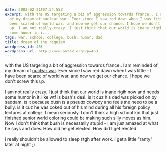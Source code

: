 ```yaml
---
date: 2003-02-21T07:54:55Z
excerpt: with the US targeting a bit of aggression towards france.. I am reminded
  of my dream of nuclear war. Ever since I saw red dawn when I was little - I have
  been scared of world war. and now we get our chance. I hope we don't screw this
  up. I am not really crazy. I just think that our world is inane rigth now and needs
  some humor in i...
tags: war, school, college, bush, humor, dad
title: dream of the requiem
wordpress_id: 453
wordpress_url: http://new.nata2.org/?p=453
---
```


with the US targeting a bit of aggression towards france.. I am reminded of my dream of <a href="http://www.webpal.org/language/index.htm">nuclear war</a>. Ever since I saw red dawn when I was little - I have been scared of world war. and now we get our chance. I hope we don't screw this up. <br/><br/>I am not really crazy. I just think that our world is inane rigth now and needs some humor in it. like wtf is bush's deal. is it cuz his dad was picked on by saddam. is it because bush is a pseudo cowboy and feels the need to be a bully. is it cuz he was coked out of his mind during all his foreign policy lectures at college. I mean seriously. I don't think a high school kid that just finished senior world coloring could be making such silly moves as him. Now I don't think that bush is necessarily stupid - I am just amazed at what he says and does. How did he get elected. How did I get elected. <br/><br/>i really shouldn't be allowed to sleep ritgh after work. I get a little "ranty" later at night ;)




